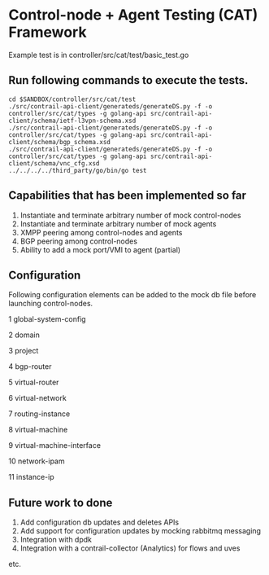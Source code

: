 # Control-node + Agent Testing (CAT) Framework

Example test is in controller/src/cat/test/basic_test.go

## Run following commands to execute the tests.

```
cd $SANDBOX/controller/src/cat/test
./src/contrail-api-client/generateds/generateDS.py -f -o controller/src/cat/types -g golang-api src/contrail-api-client/schema/ietf-l3vpn-schema.xsd
./src/contrail-api-client/generateds/generateDS.py -f -o controller/src/cat/types -g golang-api src/contrail-api-client/schema/bgp_schema.xsd
./src/contrail-api-client/generateds/generateDS.py -f -o controller/src/cat/types -g golang-api src/contrail-api-client/schema/vnc_cfg.xsd
../../../../third_party/go/bin/go test
```

## Capabilities that has been implemented so far

1. Instantiate and terminate arbitrary number of mock control-nodes
2. Instantiate and terminate arbitrary number of mock agents
3. XMPP peering among control-nodes and agents
4. BGP peering among control-nodes
5. Ability to add a mock port/VMI to agent (partial)

## Configuration

Following configuration elements can be added to the mock db file before
launching control-nodes.

1  global-system-config

2  domain

3  project

4  bgp-router

5  virtual-router

6  virtual-network

7  routing-instance

8  virtual-machine

9  virtual-machine-interface

10 network-ipam

11 instance-ip


## Future work to done

1. Add configuration db updates and deletes APIs
2. Add support for configuration updates by mocking rabbitmq messaging
3. Integration with dpdk
4. Integration with a contrail-collector (Analytics) for flows and uves

etc.
